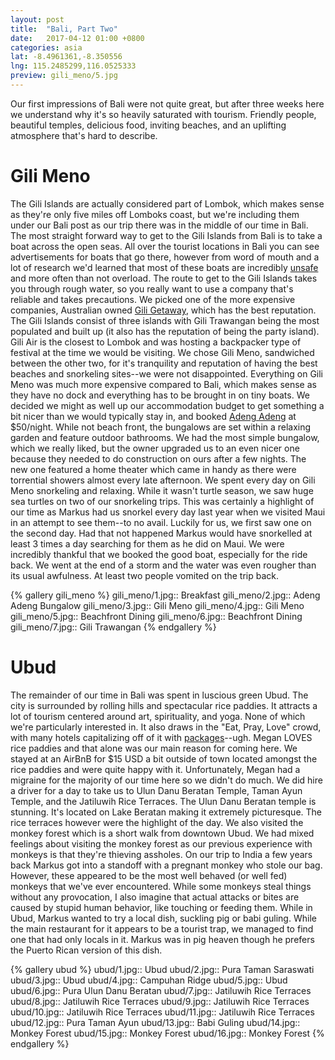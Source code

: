 ```yaml
---
layout: post
title:  "Bali, Part Two"
date:   2017-04-12 01:00 +0800
categories: asia
lat: -8.4961361,-8.350556
lng: 115.2485299,116.0525333
preview: gili_meno/5.jpg
---
```


Our first impressions of Bali were not quite great, but after three weeks here we understand why it's so heavily saturated with tourism. Friendly people, beautiful temples, delicious food, inviting
beaches, and an uplifting atmosphere that's hard to describe.

<!--more-->

# Gili Meno

The Gili Islands are actually considered part of Lombok, which makes sense as they're only five miles off Lomboks coast, but we're including them under our Bali post as our trip there was in the
middle of our time in Bali. The most straight forward way to get to the Gili Islands from Bali is to take a boat across the open seas. All over the tourist locations in Bali you can see
advertisements for boats that go there, however from word of mouth and a lot of research we'd learned that most of these boats are incredibly
[unsafe](https://coconuts.co/bali/news/spanish-woman-killed-bali-fast-boat-blast-had-been-her-honeymoon/) and more often than not overload. The route to get to the Gili Islands takes you through rough
water, so you really want to use a company that's reliable and takes precautions. We picked one of the more expensive companies, Australian owned [Gili Getaway](http://giligetaway.com/), which has
the best reputation. The Gili Islands consist of three islands with Gili Trawangan being the most populated and built up (it also has the reputation of being the party island). Gili Air is the closest
to Lombok and was hosting a backpacker type of festival at the time we would be visiting. We chose Gili Meno, sandwiched between the other two, for it's tranquility and reputation of having the best
beaches and snorkeling sites--we were not disappointed. Everything on Gili Meno was much more expensive compared to Bali, which makes sense as they have no dock and everything has to be brought in
on tiny boats. We decided we might as well up our accommodation budget to get something a bit nicer than we would typically stay in, and booked [Adeng Adeng](http://www.adeng-adeng.com/) at $50/night.
While not beach front, the bungalows are set within a relaxing garden and feature outdoor bathrooms. We had the most simple bungalow, which we really liked, but the owner upgraded us to an even nicer
one because they needed to do construction on ours after a few nights. The new one featured a home theater which came in handy as there were torrential showers almost every late afternoon. We spent
every day on Gili Meno snorkeling and relaxing.  While it wasn't turtle season, we saw huge sea turtles on two of our snorkeling trips. This was certainly a highlight of our time as Markus had us
snorkel every day last year when we visited Maui in an attempt to see them--to no avail. Luckily for us, we first saw one on the second day. Had that not happened Markus would have snorkelled at least
3 times a day searching for them as he did on Maui. We were incredibly thankful that we booked the good boat, especially for the ride back. We went at the end of a storm and the water was even rougher
than its usual awfulness. At least two people vomited on the trip back.

{% gallery gili_meno %}
gili_meno/1.jpg:: Breakfast
gili_meno/2.jpg:: Adeng Adeng Bungalow
gili_meno/3.jpg:: Gili Meno
gili_meno/4.jpg:: Gili Meno
gili_meno/5.jpg:: Beachfront Dining
gili_meno/6.jpg:: Beachfront Dining
gili_meno/7.jpg:: Gili Trawangan
{% endgallery %}

# Ubud

The remainder of our time in Bali was spent in luscious green Ubud. The city is surrounded by rolling hills and spectacular rice paddies. It attracts a lot of tourism centered around art,
spirituality, and yoga. None of which we're particularly interested in. It also draws in the "Eat, Pray, Love" crowd, with many hotels capitalizing off of it with
[packages](http://www.frommers.com/tips/hotel-news/6-night-eat-pray-love-bali-package-from-1-986)--ugh. Megan LOVES rice paddies and that alone was our main reason for coming here. We stayed at 
an AirBnB for $15 USD a bit outside of town located amongst the rice paddies and were quite happy with it. Unfortunately, Megan had a migraine for the majority of our time here so we didn't do much.
We did hire a driver for a day to take us to Ulun Danu Beratan Temple, Taman Ayun Temple, and the Jatiluwih Rice Terraces. The Ulun Danu Beratan temple is stunning. It's located on Lake Beratan making 
it extremely picturesque. The rice terraces however were the highlight of the day. We also visited the monkey forest which is a short walk from downtown Ubud. We had mixed feelings about visiting the
 monkey forest as our previous experience with monkeys is that they're thieving assholes. On our trip to India a few years back Markus got into a standoff with a pregnant monkey who stole our bag. 
 However, these appeared to be the most well behaved (or well fed) monkeys that we've ever encountered. While some monkeys steal things without any provocation, I also imagine that actual attacks 
 or bites are caused by stupid human behavior, like touching or feeding them. While in Ubud, Markus wanted to try a local dish, suckling pig or babi guling. While the main restaurant for it appears 
 to be a tourist trap, we managed to find one that had only locals in it. Markus was in pig heaven though he prefers the Puerto Rican version of this dish.

{% gallery ubud %}
ubud/1.jpg:: Ubud
ubud/2.jpg:: Pura Taman Saraswati
ubud/3.jpg:: Ubud
ubud/4.jpg:: Campuhan Ridge
ubud/5.jpg:: Ubud
ubud/6.jpg:: Pura Ulun Danu Beratan
ubud/7.jpg:: Jatiluwih Rice Terraces
ubud/8.jpg:: Jatiluwih Rice Terraces
ubud/9.jpg:: Jatiluwih Rice Terraces
ubud/10.jpg:: Jatiluwih Rice Terraces
ubud/11.jpg:: Jatiluwih Rice Terraces
ubud/12.jpg:: Pura Taman Ayun
ubud/13.jpg:: Babi Guling
ubud/14.jpg:: Monkey Forest
ubud/15.jpg:: Monkey Forest
ubud/16.jpg:: Monkey Forest
{% endgallery %}